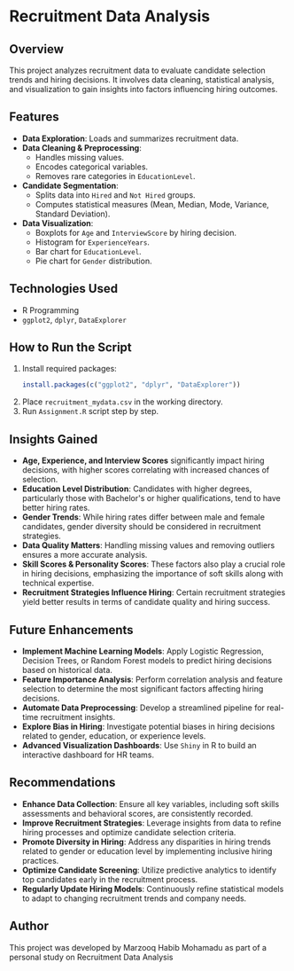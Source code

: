 # Recruitment Data Analysis

## Overview
This project analyzes recruitment data to evaluate candidate selection trends and hiring decisions. It involves data cleaning, statistical analysis, and visualization to gain insights into factors influencing hiring outcomes.

## Features
- **Data Exploration**: Loads and summarizes recruitment data.
- **Data Cleaning & Preprocessing**:
  - Handles missing values.
  - Encodes categorical variables.
  - Removes rare categories in `EducationLevel`.
- **Candidate Segmentation**:
  - Splits data into `Hired` and `Not Hired` groups.
  - Computes statistical measures (Mean, Median, Mode, Variance, Standard Deviation).
- **Data Visualization**:
  - Boxplots for `Age` and `InterviewScore` by hiring decision.
  - Histogram for `ExperienceYears`.
  - Bar chart for `EducationLevel`.
  - Pie chart for `Gender` distribution.

## Technologies Used
- R Programming
- `ggplot2`, `dplyr`, `DataExplorer`

## How to Run the Script
1. Install required packages:
   ```r
   install.packages(c("ggplot2", "dplyr", "DataExplorer"))
   ```
2. Place `recruitment_mydata.csv` in the working directory.
3. Run `Assignment.R` script step by step.

## Insights Gained
- **Age, Experience, and Interview Scores** significantly impact hiring decisions, with higher scores correlating with increased chances of selection.
- **Education Level Distribution**: Candidates with higher degrees, particularly those with Bachelor's or higher qualifications, tend to have better hiring rates.
- **Gender Trends**: While hiring rates differ between male and female candidates, gender diversity should be considered in recruitment strategies.
- **Data Quality Matters**: Handling missing values and removing outliers ensures a more accurate analysis.
- **Skill Scores & Personality Scores**: These factors also play a crucial role in hiring decisions, emphasizing the importance of soft skills along with technical expertise.
- **Recruitment Strategies Influence Hiring**: Certain recruitment strategies yield better results in terms of candidate quality and hiring success.

## Future Enhancements
- **Implement Machine Learning Models**: Apply Logistic Regression, Decision Trees, or Random Forest models to predict hiring decisions based on historical data.
- **Feature Importance Analysis**: Perform correlation analysis and feature selection to determine the most significant factors affecting hiring decisions.
- **Automate Data Preprocessing**: Develop a streamlined pipeline for real-time recruitment insights.
- **Explore Bias in Hiring**: Investigate potential biases in hiring decisions related to gender, education, or experience levels.
- **Advanced Visualization Dashboards**: Use `Shiny` in R to build an interactive dashboard for HR teams.

## Recommendations
- **Enhance Data Collection**: Ensure all key variables, including soft skills assessments and behavioral scores, are consistently recorded.
- **Improve Recruitment Strategies**: Leverage insights from data to refine hiring processes and optimize candidate selection criteria.
- **Promote Diversity in Hiring**: Address any disparities in hiring trends related to gender or education level by implementing inclusive hiring practices.
- **Optimize Candidate Screening**: Utilize predictive analytics to identify top candidates early in the recruitment process.
- **Regularly Update Hiring Models**: Continuously refine statistical models to adapt to changing recruitment trends and company needs.

## Author

This project was developed by Marzooq Habib Mohamadu as part of a personal study on Recruitment Data Analysis

